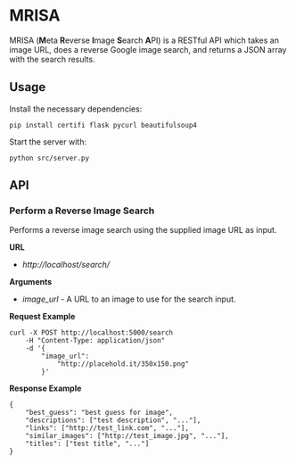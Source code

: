 MRISA
=======
MRISA (**M**eta **R**everse **I**mage **S**earch **A**PI) is a RESTful API which takes an image URL, does a reverse Google image search, and returns a JSON array with the search results.

## Usage
Install the necessary dependencies:
```
pip install certifi flask pycurl beautifulsoup4
```

Start the server with:
```
python src/server.py
```

## API
### Perform a Reverse Image Search
Performs a reverse image search using the supplied image URL as input.

**URL**
- *http://localhost/search/*

**Arguments**
- *image_url* - A URL to an image to use for the search input.

**Request Example**
```shell
curl -X POST http://localhost:5000/search
    -H "Content-Type: application/json"
    -d '{
        "image_url":
            "http://placehold.it/350x150.png"
        }'
```

**Response Example**
```shell
{
    "best_guess": "best guess for image",
    "descriptions": ["test description", "..."],
    "links": ["http://test_link.com", "..."],
    "similar_images": ["http://test_image.jpg", "..."],
    "titles": ["test title", "..."]
}
```
